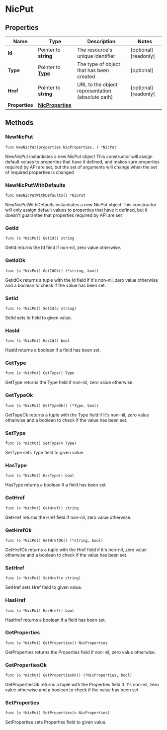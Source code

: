 # NicPut

## Properties

|Name | Type | Description | Notes|
|------------ | ------------- | ------------- | -------------|
|**Id** | Pointer to **string** | The resource&#39;s unique identifier | [optional] [readonly] |
|**Type** | Pointer to [**Type**](Type.md) | The type of object that has been created | [optional] |
|**Href** | Pointer to **string** | URL to the object representation (absolute path) | [optional] [readonly] |
|**Properties** | [**NicProperties**](NicProperties.md) |  | |

## Methods

### NewNicPut

`func NewNicPut(properties NicProperties, ) *NicPut`

NewNicPut instantiates a new NicPut object
This constructor will assign default values to properties that have it defined,
and makes sure properties required by API are set, but the set of arguments
will change when the set of required properties is changed

### NewNicPutWithDefaults

`func NewNicPutWithDefaults() *NicPut`

NewNicPutWithDefaults instantiates a new NicPut object
This constructor will only assign default values to properties that have it defined,
but it doesn't guarantee that properties required by API are set

### GetId

`func (o *NicPut) GetId() string`

GetId returns the Id field if non-nil, zero value otherwise.

### GetIdOk

`func (o *NicPut) GetIdOk() (*string, bool)`

GetIdOk returns a tuple with the Id field if it's non-nil, zero value otherwise
and a boolean to check if the value has been set.

### SetId

`func (o *NicPut) SetId(v string)`

SetId sets Id field to given value.

### HasId

`func (o *NicPut) HasId() bool`

HasId returns a boolean if a field has been set.

### GetType

`func (o *NicPut) GetType() Type`

GetType returns the Type field if non-nil, zero value otherwise.

### GetTypeOk

`func (o *NicPut) GetTypeOk() (*Type, bool)`

GetTypeOk returns a tuple with the Type field if it's non-nil, zero value otherwise
and a boolean to check if the value has been set.

### SetType

`func (o *NicPut) SetType(v Type)`

SetType sets Type field to given value.

### HasType

`func (o *NicPut) HasType() bool`

HasType returns a boolean if a field has been set.

### GetHref

`func (o *NicPut) GetHref() string`

GetHref returns the Href field if non-nil, zero value otherwise.

### GetHrefOk

`func (o *NicPut) GetHrefOk() (*string, bool)`

GetHrefOk returns a tuple with the Href field if it's non-nil, zero value otherwise
and a boolean to check if the value has been set.

### SetHref

`func (o *NicPut) SetHref(v string)`

SetHref sets Href field to given value.

### HasHref

`func (o *NicPut) HasHref() bool`

HasHref returns a boolean if a field has been set.

### GetProperties

`func (o *NicPut) GetProperties() NicProperties`

GetProperties returns the Properties field if non-nil, zero value otherwise.

### GetPropertiesOk

`func (o *NicPut) GetPropertiesOk() (*NicProperties, bool)`

GetPropertiesOk returns a tuple with the Properties field if it's non-nil, zero value otherwise
and a boolean to check if the value has been set.

### SetProperties

`func (o *NicPut) SetProperties(v NicProperties)`

SetProperties sets Properties field to given value.




